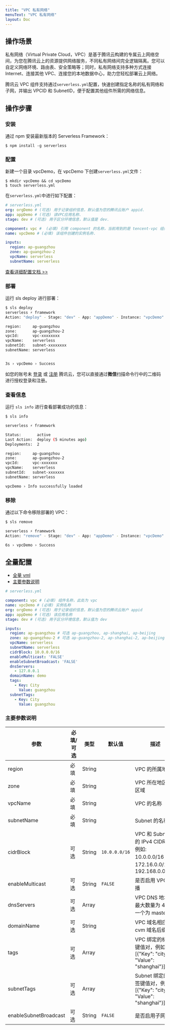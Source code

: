```yaml
---
title: "VPC 私有网络"
menuText: "VPC 私有网络"
layout: Doc
---
```



## 操作场景

私有网络（Virtual Private Cloud，VPC）是基于腾讯云构建的专属云上网络空间，为您在腾讯云上的资源提供网络服务，不同私有网络间完全逻辑隔离。您可以自定义网络环境、路由表、安全策略等；同时，私有网络支持多种方式连接 Internet、连接其他 VPC、连接您的本地数据中心，助力您轻松部署云上网络。

腾讯云 VPC 组件支持通过`serverless.yml`配置，快速创建指定名称的私有网络和子网，并输出 VPCID 和 SubnetID，便于配置其他组件所需的网络信息。

## 操作步骤

### 安装

通过 npm 安装最新版本的 Serverless Framework：

```shell
$ npm install -g serverless
```

### 配置

新建一个目录 vpcDemo，在 vpcDemo 下创建`serverless.yml`文件：

```shell
$ mkdir vpcDemo && cd vpcDemo
$ touch serverless.yml
```

在`serverless.yml`中进行如下配置：

```yml
# serverless.yml
org: orgDemo # (可选) 用于记录组织信息，默认值为您的腾讯云账户 appid.
app: appDemo # (可选) 该VPC应用名称.
stage: dev # (可选) 用于区分环境信息，默认值是 dev.

component: vpc #  (必填) 引用 component 的名称，当前用到的是 tencent-vpc 组件.
name: vpcDemo # (必填) 该组件创建的实例名称.

inputs:
  region: ap-guangzhou
  zone: ap-guangzhou-2
  vpcName: serverless
  subnetName: serverless
```

[查看详细配置文档 >>](#1)

### 部署

运行 sls deploy 进行部署：

```bash
$ sls deploy
serverless ⚡ framework
Action: "deploy" - Stage: "dev" - App: "appDemo" - Instance: "vpcDemo"

region:     ap-guangzhou
zone:       ap-guangzhou-2
vpcId:      vpc-xxxxxxxx
vpcName:    serverless
subnetId:   subnet-xxxxxxxx
subnetName: serverless


3s › vpcDemo › Success
```

如您的账号未 [登录](https://cloud.tencent.com/login) 或 [注册](https://cloud.tencent.com/register) 腾讯云，您可以直接通过**微信**扫描命令行中的二维码进行授权登录和注册。


### 查看信息

运行 `sls info` 进行查看部署成功的信息：

```bash
$ sls info

serverless ⚡ framework

Status:       active
Last Action:  deploy (5 minutes ago)
Deployments:  2

region:     ap-guangzhou
zone:       ap-guangzhou-2
vpcId:      vpc-xxxxxxx
vpcName:    serverless
subnetId:   subnet-xxxxxxx
subnetName: serverless

vpcDemo › Info successfully loaded
```

### 移除

通过以下命令移除部署的 VPC：

```bash
$ sls remove

serverless ⚡ framework
Action: "remove" - Stage: "dev" - App: "appDemo" - Instance: "vpcDemo"

6s › vpcDemo › Success
```

<span id="1"></span>
##  全量配置
- [全量 yml](#1-1)
- [主要参数说明](#1-2)

<span id="1-1"></span>
```yml
# serverless.yml

component: vpc # (必填) 组件名称，此处为 vpc
name: vpcDemo # (必填) 实例名称
org: orgDemo # (可选) 用于记录组织信息，默认值为您的腾讯云账户 appid
app: appDemo # (可选) 该应用名称
stage: dev # (可选) 用于区分环境信息，默认值为 dev

inputs:
  region: ap-guangzhou # 可选 ap-guangzhou, ap-shanghai, ap-beijing
  zone: ap-guangzhou-2 # 可选 ap-guangzhou-2, ap-shanghai-2, ap-beijing-3
  vpcName: serverless
  subnetName: serverless
  cidrBlock: 10.0.0.0/16
  enableMulticast: 'FALSE'
  enableSubnetBroadcast: 'FALSE'
  dnsServers:
    - 127.0.0.1
  domainName: demo
  tags:
    - Key: City
      Value: guangzhou
  subnetTags:
    - Key: City
      Value: guangzhou
```

<span id="1-2"></span>
### 主要参数说明

| 参数                  | 必填/可选 | 类型   | 默认值        | 描述                                                                          |
| --------------------- | --------- | ------ | ------------- | ----------------------------------------------------------------------------- |
| region                | 必填      | String |               | VPC 的所属地区                                                                |
| zone                  | 必填      | String |               | VPC 所在地区的区域                                                            |
| vpcName               | 必填      | String |               | VPC 的名称                                                                    |
| subnetName            | 必填      | String |               | Subnet 的名称                                                                 |
| cidrBlock             | 可选      | String | `10.0.0.0/16` | VPC 和 Subnet 的 IPv4 CIDR，例如: 10.0.0.0/16，172.16.0.0/16，192.168.0.0/16. |
| enableMulticast       | 可选      | String | `FALSE`       | 是否启用 VPC 组播                                                             |
| dnsServers            | 可选      | Array  |               | VPC DNS 地址，最大数量为 4，第一个为 master                                   |
| domainName            | 可选      | String |               | VPC 域名相应的 cvm 域名后缀                                                   |
| tags                  | 可选      | Array  |               | VPC 绑定的标签键值对，例如: [{"Key": "city", "Value": "shanghai"}]            |
| subnetTags            | 可选      | Array  |               | Subnet 绑定的标签键值对，例如: [{"Key": "city", "Value": "shanghai"}]         |
| enableSubnetBroadcast | 可选      | String | `FALSE`       | 是否启用子网广播                                                              |

